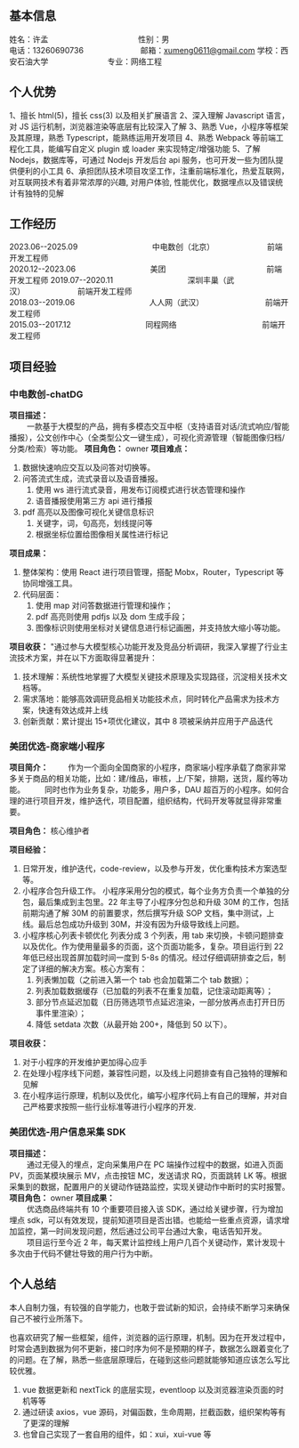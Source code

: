 ## 基本信息

姓名：许孟&nbsp;&nbsp;&nbsp;&nbsp;&nbsp;&nbsp;&nbsp;&nbsp;&nbsp;&nbsp;&nbsp;&nbsp;&nbsp;&nbsp;&nbsp;&nbsp;&nbsp;&nbsp;&nbsp;&nbsp;&nbsp;&nbsp;&nbsp;&nbsp;&nbsp;&nbsp;&nbsp;&nbsp;&nbsp;&nbsp;&nbsp;&nbsp;&nbsp;&nbsp;&nbsp;&nbsp;&nbsp;&nbsp;&nbsp;&nbsp;&nbsp;性别：男  
电话：13260690736&nbsp;&nbsp;&nbsp;&nbsp;&nbsp;&nbsp;&nbsp;&nbsp;&nbsp;&nbsp;&nbsp;&nbsp;&nbsp;&nbsp;&nbsp;&nbsp;&nbsp;&nbsp;&nbsp;&nbsp;&nbsp;&nbsp;&nbsp;&nbsp;&nbsp;&nbsp;邮箱：xumeng0611@gmail.com
学校：西安石油大学&nbsp;&nbsp;&nbsp;&nbsp;&nbsp;&nbsp;&nbsp;&nbsp;&nbsp;&nbsp;&nbsp;&nbsp;&nbsp;&nbsp;&nbsp;&nbsp;&nbsp;&nbsp;&nbsp;&nbsp;&nbsp;&nbsp;&nbsp;&nbsp;&nbsp;&nbsp;&nbsp;专业：网络工程

## 个人优势

1、擅长 html(5)，擅长 css(3) 以及相关扩展语言
2、深入理解 Javascript 语言，对 JS 运行机制，浏览器渲染等底层有比较深入了解
3、熟悉 Vue，小程序等框架及其原理，熟悉 Typescript，能熟练运用开发项目
4、熟悉 Webpack 等前端工程化工具，能编写自定义 plugin 或 loader 来实现特定/增强功能
5、了解 Nodejs，数据库等，可通过 Nodejs 开发后台 api 服务，也可开发一些为团队提供便利的小工具
6、承担团队技术项目攻坚工作，注重前端标准化，热爱互联网，对互联网技术有着非常浓厚的兴趣, 对用户体验, 性能优化，数据埋点以及错误统计有独特的见解

## 工作经历

2023.06--2025.09&nbsp;&nbsp;&nbsp;&nbsp;&nbsp;&nbsp;&nbsp;&nbsp;&nbsp;&nbsp;&nbsp;&nbsp;&nbsp;&nbsp;&nbsp;&nbsp;&nbsp;&nbsp;&nbsp;&nbsp;&nbsp;&nbsp;&nbsp;&nbsp;&nbsp;&nbsp;&nbsp;&nbsp;&nbsp;&nbsp;&nbsp;&nbsp;&nbsp;&nbsp;中电数创（北京）&nbsp;&nbsp;&nbsp;&nbsp;&nbsp;&nbsp;&nbsp;&nbsp;&nbsp;&nbsp;&nbsp;&nbsp;&nbsp;&nbsp;&nbsp;&nbsp;&nbsp;&nbsp;&nbsp;&nbsp;&nbsp;&nbsp;&nbsp;&nbsp;前端开发工程师  
2020.12--2023.06&nbsp;&nbsp;&nbsp;&nbsp;&nbsp;&nbsp;&nbsp;&nbsp;&nbsp;&nbsp;&nbsp;&nbsp;&nbsp;&nbsp;&nbsp;&nbsp;&nbsp;&nbsp;&nbsp;&nbsp;&nbsp;&nbsp;&nbsp;&nbsp;&nbsp;&nbsp;&nbsp;&nbsp;&nbsp;&nbsp;&nbsp;&nbsp;&nbsp;&nbsp;美团&nbsp;&nbsp;&nbsp;&nbsp;&nbsp;&nbsp;&nbsp;&nbsp;&nbsp;&nbsp;&nbsp;&nbsp;&nbsp;&nbsp;&nbsp;&nbsp;&nbsp;&nbsp;&nbsp;&nbsp;&nbsp;&nbsp;&nbsp;&nbsp;&nbsp;&nbsp;&nbsp;&nbsp;&nbsp;&nbsp;&nbsp;&nbsp;&nbsp;&nbsp;&nbsp;&nbsp;&nbsp;&nbsp;&nbsp;&nbsp;&nbsp;&nbsp;&nbsp;&nbsp;&nbsp;&nbsp;前端开发工程师
2019.07--2020.11&nbsp;&nbsp;&nbsp;&nbsp;&nbsp;&nbsp;&nbsp;&nbsp;&nbsp;&nbsp;&nbsp;&nbsp;&nbsp;&nbsp;&nbsp;&nbsp;&nbsp;&nbsp;&nbsp;&nbsp;&nbsp;&nbsp;&nbsp;&nbsp;&nbsp;&nbsp;&nbsp;&nbsp;&nbsp;&nbsp;&nbsp;&nbsp;&nbsp;&nbsp;深圳丰巢（武汉）&nbsp;&nbsp;&nbsp;&nbsp;&nbsp;&nbsp;&nbsp;&nbsp;&nbsp;&nbsp;&nbsp;&nbsp;&nbsp;&nbsp;&nbsp;&nbsp;&nbsp;&nbsp;&nbsp;&nbsp;&nbsp;&nbsp;&nbsp;&nbsp;前端开发工程师  
2018.03--2019.06&nbsp;&nbsp;&nbsp;&nbsp;&nbsp;&nbsp;&nbsp;&nbsp;&nbsp;&nbsp;&nbsp;&nbsp;&nbsp;&nbsp;&nbsp;&nbsp;&nbsp;&nbsp;&nbsp;&nbsp;&nbsp;&nbsp;&nbsp;&nbsp;&nbsp;&nbsp;&nbsp;&nbsp;&nbsp;&nbsp;&nbsp;&nbsp;&nbsp;&nbsp;人人网（武汉）&nbsp;&nbsp;&nbsp;&nbsp;&nbsp;&nbsp;&nbsp;&nbsp;&nbsp;&nbsp;&nbsp;&nbsp;&nbsp;&nbsp;&nbsp;&nbsp;&nbsp;&nbsp;&nbsp;&nbsp;&nbsp;&nbsp;&nbsp;&nbsp;&nbsp;&nbsp;&nbsp;&nbsp;前端开发工程师  
2015.03--2017.12&nbsp;&nbsp;&nbsp;&nbsp;&nbsp;&nbsp;&nbsp;&nbsp;&nbsp;&nbsp;&nbsp;&nbsp;&nbsp;&nbsp;&nbsp;&nbsp;&nbsp;&nbsp;&nbsp;&nbsp;&nbsp;&nbsp;&nbsp;&nbsp;&nbsp;&nbsp;&nbsp;&nbsp;&nbsp;&nbsp;&nbsp;&nbsp;&nbsp;&nbsp;同程网络&nbsp;&nbsp;&nbsp;&nbsp;&nbsp;&nbsp;&nbsp;&nbsp;&nbsp;&nbsp;&nbsp;&nbsp;&nbsp;&nbsp;&nbsp;&nbsp;&nbsp;&nbsp;&nbsp;&nbsp;&nbsp;&nbsp;&nbsp;&nbsp;&nbsp;&nbsp;&nbsp;&nbsp;&nbsp;&nbsp;&nbsp;&nbsp;&nbsp;&nbsp;&nbsp;&nbsp;&nbsp;&nbsp;&nbsp;前端开发工程师

## 项目经验

### 中电数创-chatDG

**项目描述：**  
&nbsp;&nbsp;&nbsp;&nbsp;&nbsp;&nbsp;&nbsp;&nbsp;一款基于大模型的产品，拥有多模态交互中枢（支持语音对话/流式响应/智能播报），公文创作中心（全类型公文一键生成），可视化资源管理（智能图像归档/分类/检索）等功能。
**项目角色：** owner
**项目难点：**

1. 数据快速响应交互以及问答对切换等。
2. 问答流式生成，流式录音以及语音播报。
   1. 使用 ws 进行流式录音，用发布订阅模式进行状态管理和操作
   2. 语音播报使用第三方 api 进行播报
3. pdf 高亮以及图像可视化关键信息标识
   1. 关键字，词，句高亮，划线提问等
   2. 根据坐标位置给图像相关属性进行标记

**项目成果：**

1. 整体架构：使用 React 进行项目管理，搭配 Mobx，Router，Typescript 等协同增强工具。
2. 代码层面：
   1. 使用 map 对问答数据进行管理和操作；
   2. pdf 高亮则使用 pdfjs 以及 dom 生成手段；
   3. 图像标识则使用坐标对关键信息进行标记画圈，并支持放大缩小等功能。

**项目收获：**
"通过参与大模型核心功能开发及竞品分析调研，我深入掌握了行业主流技术方案，并在以下方面取得显著提升：

1. 技术理解：系统性地掌握了大模型关键技术原理及实现路径，沉淀相关技术文档等。
2. 需求落地：能够高效调研竞品相关功能技术点，同时转化产品需求为技术方案，快速有效达成并上线
3. 创新贡献：累计提出 15+项优化建议，其中 8 项被采纳并应用于产品迭代

### 美团优选-商家端小程序

**项目简介：**
&nbsp;&nbsp;&nbsp;&nbsp;&nbsp;&nbsp;&nbsp;&nbsp;作为一个面向全国商家的小程序，商家端小程序承载了商家非常多关于商品的相关功能，比如：建/维品，审核，上/下架，排期，送货，履约等功能。
&nbsp;&nbsp;&nbsp;&nbsp;&nbsp;&nbsp;&nbsp;&nbsp;同时也作为业务复杂，功能多，用户多，DAU 超百万的小程序。如何合理的进行项目开发，维护迭代，项目配置，组织结构，代码开发等就显得非常重要。

**项目角色：** 核心维护者

**项目经验：**

1. 日常开发，维护迭代，code-review，以及参与开发，优化重构技术方案选型等。
1. 小程序合包升级工作。
   小程序采用分包的模式，每个业务方负责一个单独的分包，最后集成到主包里。22 年主导了小程序分包总和升级 30M 的工作，包括前期沟通了解 30M 的前置要求，然后撰写升级 SOP 文档，集中测试，上线。最后总包成功升级到 30M，并没有因为升级导致线上问题。
1. 小程序核心列表卡顿优化
   列表分成 3 个列表，用 tab 来切换，卡顿问题排查以及优化。作为使用量最多的页面，这个页面功能多，复杂。项目运行到 22 年低已经出现首屏加载时间一度到 5-8s 的情况。经过仔细调研排查之后，制定了详细的解决方案。核心方案有：
   1. 列表懒加载（之前进入第一个 tab 也会加载第二个 tab 数据）；
   2. 列表加载数据缓存（已加载的列表不在重复加载，记住滚动距离等）；
   3. 部分节点延迟加载（日历筛选项节点延迟渲染，一部分放再点击打开日历事件里渲染）；
   4. 降低 setdata 次数（从最开始 200+，降低到 50 以下）。

**项目收获：**

1. 对于小程序的开发维护更加得心应手
2. 在处理小程序线下问题，兼容性问题，以及线上问题排查有自己独特的理解和见解
3. 在小程序运行原理，机制以及优化，编写小程序代码上有自己的理解，并对自己严格要求按照一些行业标准等进行小程序的开发.

### 美团优选-用户信息采集 SDK

**项目描述：**  
&nbsp;&nbsp;&nbsp;&nbsp;&nbsp;&nbsp;&nbsp;&nbsp;通过无侵入的埋点，定向采集用户在 PC 端操作过程中的数据，如进入页面 PV，页面某模块展示 MV，点击按钮 MC，发送请求 RQ，页面跳转 LK 等。根据采集到的数据，配置用户的关键动作链路监控，实现关键动作中断时的实时报警。
**项目角色：** owner
**项目成果：**  
&nbsp;&nbsp;&nbsp;&nbsp;&nbsp;&nbsp;&nbsp;&nbsp;优选商品终端共有 10 个重要项目接入该 SDK，通过给关键步骤，行为增加埋点 sdk，可以有效发现，提前知道项目是否出错。也能给一些重点资源，请求增加监控，第一时间发现问题，然后通过公司平台通过大象，电话告知开发。
&nbsp;&nbsp;&nbsp;&nbsp;&nbsp;&nbsp;&nbsp;&nbsp;项目运行至今近 2 年，每天累计监控线上用户几百个关键动作，累计发现十多次由于代码不健壮导致的用户行为中断。

## 个人总结

本人自制力强，有较强的自学能力，也敢于尝试新的知识，会持续不断学习来确保自己不被行业所落下。

也喜欢研究了解一些框架，组件，浏览器的运行原理，机制。因为在开发过程中，时常会遇到数据为何不更新，接口时序为何不是预期的样子，数据怎么跟着变化了的问题。在了解，熟悉一些底层原理后，在碰到这些问题就能够知道应该怎么写比较优雅。

1. vue 数据更新和 nextTick 的底层实现，eventloop 以及浏览器渲染页面的时机等等
2. 通过研读 axios，vue 源码，对偏函数，生命周期，拦截函数，组织架构等有了更深的理解
3. 也曾自己实现了一套自用的组件，如：xui，xui-vue 等
